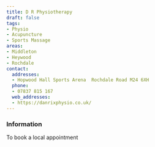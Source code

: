 ```yaml
---
title: D R Physiotherapy
draft: false
tags:
- Physio
- Acupuncture
- Sports Massage
areas:
- Middleton
- Heywood
- Rochdale
contact:
  addresses:
  - Hopwood Hall Sports Arena  Rochdale Road M24 6XH
  phone:
  - 07837 815 167
  web_addresses:
  - https://danrixphysio.co.uk/
---
```


### Information
To book a local appointment 

